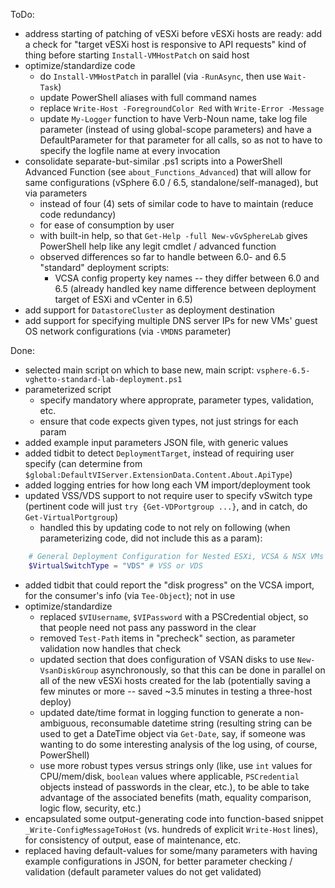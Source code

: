 ToDo:
- address starting of patching of vESXi before vESXi hosts are ready: add a check for "target vESXi host is responsive to API requests" kind of thing before starting `Install-VMHostPatch` on said host
- optimize/standardize code
	- do `Install-VMHostPatch` in parallel (via `-RunAsync`, then use `Wait-Task`)
	- update PowerShell aliases with full command names
	- replace `Write-Host -ForegroundColor Red` with `Write-Error -Message`
	- update `My-Logger` function to have Verb-Noun name, take log file parameter (instead of using global-scope parameters) and have a DefaultParameter for that parameter for all calls, so as not to have to specify the logfile name at every invocation
- consolidate separate-but-similar .ps1 scripts into a PowerShell Advanced Function (see `about_Functions_Advanced`) that will allow for same configurations (vSphere 6.0 / 6.5, standalone/self-managed), but via parameters
  - instead of four (4) sets of similar code to have to maintain (reduce code redundancy)
  - for ease of consumption by user
  - with built-in help, so that `Get-Help -full New-vGvSphereLab` gives PowerShell help like any legit cmdlet / advanced function
  - observed differences so far to handle between 6.0- and 6.5 "standard" deployment scripts:
    - VCSA config property key names -- they differ between 6.0 and 6.5 (already handled key name difference between deployment target of ESXi and vCenter in 6.5)
- add support for `DatastoreCluster` as deployment destination
- add support for specifying multiple DNS server IPs for new VMs' guest OS network configurations (via `-VMDNS` parameter)


Done:
- selected main script on which to base new, main script:  `vsphere-6.5-vghetto-standard-lab-deployment.ps1`
- parameterized script
	- specify mandatory where approprate, parameter types, validation, etc.
	- ensure that code expects given types, not just strings for each param
- added example input parameters JSON file, with generic values
- added tidbit to detect `DeploymentTarget`, instead of requiring user specify (can determine from `$global:DefaultVIServer.ExtensionData.Content.About.ApiType`)
- added logging entries for how long each VM import/deployment took
- updated VSS/VDS support to not require user to specify vSwitch type (pertinent code will just `try {Get-VDPortgroup ...}`, and in catch, do `Get-VirtualPortgroup`)
	- handled this by updating code to not rely on following (when parameterizing code, did not include this as a param):
``` PowerShell
	# General Deployment Configuration for Nested ESXi, VCSA & NSX VMs
	$VirtualSwitchType = "VDS" # VSS or VDS
```
- added tidbit that could report the "disk progress" on the VCSA import, for the consumer's info (via `Tee-Object`); not in use
- optimize/standardize
	- replaced `$VIUsername`, `$VIPassword` with a PSCredential object, so that people need not pass any password in the clear
	- removed `Test-Path` items in "precheck" section, as parameter validation now handles that check
	- updated section that does configuration of VSAN disks to use `New-VsanDiskGroup` asynchronously, so that this can be done in parallel on all of the new vESXi hosts created for the lab (potentially saving a few minutes or more -- saved ~3.5 minutes in testing a three-host deploy)
	- updated date/time format in logging function to generate a non-ambiguous, reconsumable datetime string (resulting string can be used to get a DateTime object via `Get-Date`, say, if someone was wanting to do some interesting analysis of the log using, of course, PowerShell)
	- use more robust types versus strings only (like, use `int` values for CPU/mem/disk, `boolean` values where applicable, `PSCredential` objects instead of passwords in the clear, etc.), to be able to take advantage of the associated benefits (math, equality comparison, logic flow, security, etc.)
- encapsulated some output-generating code into function-based snippet `_Write-ConfigMessageToHost` (vs. hundreds of explicit `Write-Host` lines), for consistency of output, ease of maintenance, etc.
- replaced having default-values for some/many parameters with having example configurations in JSON, for better parameter checking / validation (default parameter values do not get validated)
